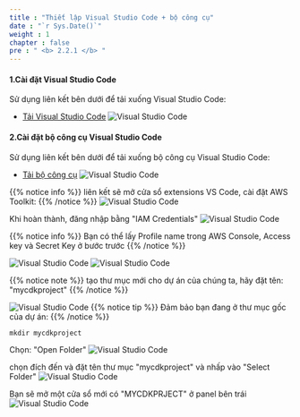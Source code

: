```yaml
---
title : "Thiết lập Visual Studio Code + bộ công cụ"
date : "`r Sys.Date()`"
weight : 1
chapter : false
pre : " <b> 2.2.1 </b> "
---
```

#### 1.Cài đặt Visual Studio Code
Sử dụng liên kết bên dưới để tải xuống Visual Studio Code:
- [Tải Visual Studio Code](https://code.visualstudio.com/)
![Visual Studio Code](/images/1.Setup/Setup32.png?width=90pc)

#### 2.Cài đặt bộ công cụ Visual Studio Code
Sử dụng liên kết bên dưới để tải xuống bộ công cụ Visual Studio Code:
- [Tải bộ công cụ](https://aws.amazon.com/visualstudiocode/)
![Visual Studio Code](/images/1.Setup/Setup8.png?width=90pc)

{{% notice info %}}
liên kết sẽ mở cửa sổ extensions VS Code, cài đặt AWS Toolkit:
{{% /notice %}}
![Visual Studio Code](/images/1.Setup/Setup9.png?width=90pc)

Khi hoàn thành, đăng nhập bằng "IAM Credentials"
![Visual Studio Code](/images/1.Setup/Setup10.png?width=90pc)

{{% notice info %}}
Bạn có thể lấy Profile name trong AWS Console, Access key và Secret Key ở bước trước
{{% /notice %}}

![Visual Studio Code](/images/1.Setup/Setup11.png?width=90pc)
![Visual Studio Code](/images/1.Setup/Setup12.png?width=90pc)

{{% notice note %}}
tạo thư mục mới cho dự án của chúng ta, hãy đặt tên: "mycdkproject"
{{% /notice %}}

![Visual Studio Code](/images/1.Setup/Setup13.png?width=90pc)
{{% notice tip %}}
Đảm bảo bạn đang ở thư mục gốc của dự án:
{{% /notice %}}
````
mkdir mycdkproject
````

Chọn: "Open Folder"
![Visual Studio Code](/images/1.Setup/Setup14.png?width=90pc)

chọn đích đến và đặt tên thư mục "mycdkproject" và nhấp vào "Select Folder"
![Visual Studio Code](/images/1.Setup/Setup15.png?width=90pc)

Bạn sẽ mở một cửa sổ mới có "MYCDKPRJECT" ở panel bên trái
![Visual Studio Code](/images/1.Setup/Setup16.png?width=90pc)